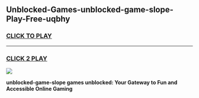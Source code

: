 
## Unblocked-Games-unblocked-game-slope-Play-Free-uqbhy
<h3>
<a href="https://premium76.site?title=unblocked-game-slope&ref=18A">CLICK TO PLAY</a></h3>
<hr>

<h3>
<a href="https://premium76.site?title=unblocked-game-slope&ref=18A">CLICK 2 PLAY</a>
  
</h3>

<a href="https://premium76.site?title=unblocked-game-slope&ref=18A"><img src="https://clearcache.store/games.png"></a>


**unblocked-game-slope games unblocked: Your Gateway to Fun and Accessible Online Gaming**
